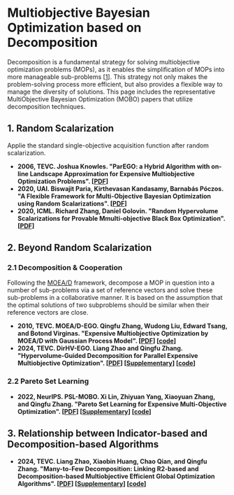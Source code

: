 # Multiobjective Bayesian Optimization based on Decomposition 
Decomposition is a fundamental strategy for solving multiobjective optimization problems (MOPs), as it enables the simplification of MOPs into more manageable sub-problems [[1](https://ieeexplore.ieee.org/abstract/document/4358754)]. This strategy not only makes the problem-solving process more efficient, but also provides a flexible way to manage the diversity of solutions. This page includes the representative MultiObjective Bayesian Optimization (MOBO) papers that utilize decomposition techniques.

## 1. Random Scalarization
Applie the standard single-objective acquisition function after random scalarization.
* **2006, TEVC. Joshua Knowles. "ParEGO: a Hybrid Algorithm with on-line Landscape Approximation for Expensive Multiobjective Optimization Problems". [[PDF](https://ieeexplore.ieee.org/abstract/document/1583627)]**
* **2020, UAI. Biswajit Paria, Kirthevasan Kandasamy, Barnabás Póczos. "A Flexible Framework for Multi-Objective Bayesian Optimization using Random Scalarizations". [[PDF](https://proceedings.mlr.press/v115/paria20a.html)]**
* **2020, ICML. Richard Zhang, Daniel Golovin. "Random Hypervolume Scalarizations for Provable Mmulti-objective Black Box Optimization". [[PDF](https://proceedings.mlr.press/v119/zhang20i.html)]**

## 2. Beyond Random Scalarization 
### 2.1 Decomposition & Cooperation
Following the [MOEA/D](https://ieeexplore.ieee.org/abstract/document/4358754) framework, decompose a MOP in question into a number of sub-problems via a set of reference vectors and solve these sub-problems in a collaborative manner. It is based on the assumption that the optimal solutions of two subproblems should be similar when their reference vectors are close.
* **2010, TEVC. MOEA/D-EGO. Qingfu Zhang, Wudong Liu, Edward Tsang, and Botond Virginas. "Expensive Multiobjective Optimization by MOEA/D with Gaussian Process Model". [[PDF](https://ieeexplore.ieee.org/abstract/document/5353656)] [[code](https://github.com/mobo-d/MOEAD-EGO)]**
* **2024, TEVC. DirHV-EGO. Liang Zhao and Qingfu Zhang. "Hypervolume-Guided Decomposition for Parallel Expensive Multiobjective Optimization". [[PDF](https://ieeexplore.ieee.org/document/10093980)] [[Supplementary](https://ieeexplore.ieee.org/document/10093980/media#media)] [[code](https://github.com/mobo-d/DirHV-EGO)]**

### 2.2 Pareto Set Learning
* **2022, NeurIPS. PSL-MOBO. Xi Lin, Zhiyuan Yang, Xiaoyuan Zhang, and Qingfu Zhang. "Pareto Set Learning for Expensive Multi-Objective Optimization". [[PDF](https://papers.nips.cc/paper_files/paper/2022/hash/7a583691ccfcf8945ab714b677ccbf0b-Abstract-Conference.html)] [[Supplementary](https://papers.nips.cc/paper_files/paper/2022/file/7a583691ccfcf8945ab714b677ccbf0b-Supplemental-Conference.pdf)] [[code](https://github.com/Xi-L/PSL-MOBO)]**

## 3. Relationship between Indicator-based and Decomposition-based Algorithms
* **2024, TEVC. Liang Zhao, Xiaobin Huang, Chao Qian, and Qingfu Zhang. "Many-to-Few Decomposition: Linking R2-based and Decomposition-based Multiobjective Efficient Global Optimization Algorithms". [[PDF](https://ieeexplore.ieee.org/document/10612805)] [[Supplementary](https://ieeexplore.ieee.org/document/10612805/media#media)] [[code](https://github.com/mobo-d/R2D-EGO)]**
